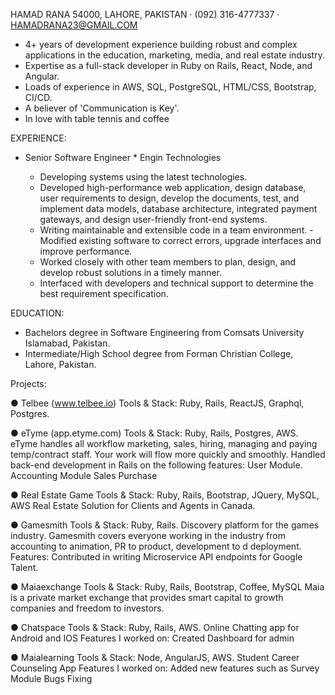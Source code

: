 
HAMAD RANA
54000, LAHORE, PAKISTAN · (092) 316-4777337 · HAMADRANA23@GMAIL.COM

- 4+ years of development experience building robust and complex applications in the education, marketing, media, and real estate industry.
- Expertise as a full-stack developer in Ruby on Rails, React, Node, and Angular.
- Loads of experience in AWS, SQL, PostgreSQL, HTML/CSS, Bootstrap, CI/CD.
- A believer of 'Communication is Key'.
- In love with table tennis and coffee

EXPERIENCE:

- Senior Software Engineer * Engin Technologies

  * Developing systems using the latest technologies.
  * Developed high-performance web application, design database, user requirements to design, develop the documents, test, and implement data models, database       architecture, integrated payment gateways, and design user-friendly front-end systems.
  * Writing maintainable and extensible code in a team environment. - Modified existing software to correct errors, upgrade interfaces and improve performance.
  * Worked closely with other team members to plan, design, and develop robust solutions in a timely manner.
  * Interfaced with developers and technical support to determine the best requirement specification.

EDUCATION:

- Bachelors degree in Software Engineering from Comsats University Islamabad, Pakistan.
- Intermediate/High School degree from Forman Christian College, Lahore, Pakistan.

Projects:

● Telbee (www.telbee.io)
  Tools & Stack: Ruby, Rails, ReactJS, Graphql, Postgres. 

● eTyme  (app.etyme.com)
  Tools & Stack: Ruby, Rails, Postgres, AWS. 
  eTyme handles all workflow marketing, sales, hiring, managing and paying temp/contract staff. Your work will flow more quickly and smoothly. 
  Handled back-end development in Rails on the following features: 
  User Module.
  Accounting Module
  Sales
  Purchase 

● Real Estate Game 
  Tools & Stack: Ruby, Rails, Bootstrap, JQuery, MySQL, AWS 
  Real Estate Solution for Clients and Agents in Canada.

● Gamesmith 
  Tools & Stack: Ruby, Rails. 
  Discovery platform for the games industry. Gamesmith covers everyone working in the industry from accounting to animation, PR to product, development to  d     deployment. 
  Features: 
  Contributed in writing Microservice API endpoints for Google Talent.

● Maiaexchange 
  Tools & Stack: Ruby, Rails, Bootstrap, Coffee, MySQL 
  Maia is a private market exchange that provides smart capital to growth companies and freedom to investors. 

● Chatspace
  Tools & Stack: Ruby, Rails, AWS. 
  Online Chatting app for Android and IOS
  Features I worked on: 
  Created Dashboard for admin
  
● Maialearning
  Tools & Stack: Node, AngularJS, AWS. 
  Student Career Counseling App
  Features I worked on: 
  Added new features such as Survey Module
  Bugs Fixing

